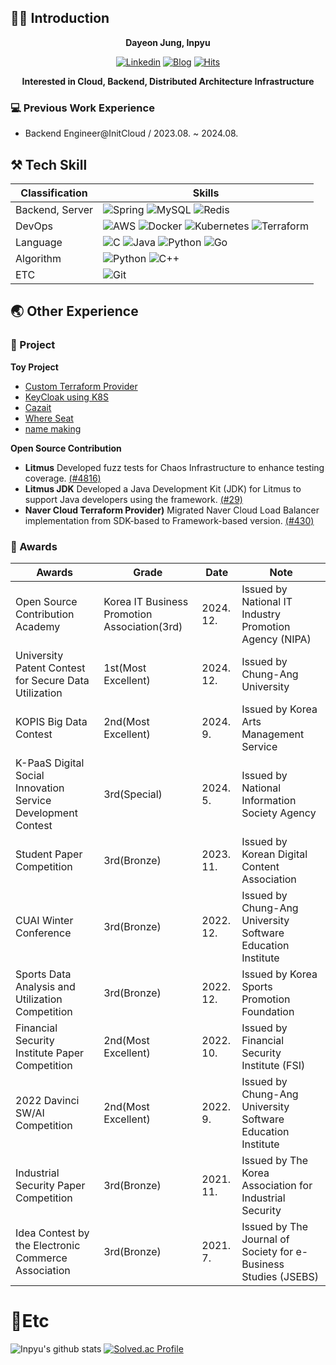 ## 🙋‍♂️ Introduction
<div align="center">
<b>Dayeon Jung, Inpyu</b>
  
[![Linkedin](https://img.shields.io/badge/-LinkedIn-blue?style=flat-square&logo=Linkedin&logoColor=white)](https://www.linkedin.com/in/dayeon-jung-19b219256/)
[![Blog](http://img.shields.io/badge/-Tech%20blog-black?style=flat-square&logo=blogger&logoColor=white)](https://inpyu.github.io/)
[![Hits](https://hits.seeyoufarm.com/api/count/incr/badge.svg?url=https%3A%2F%2Fgithub.com%2Finclue)](https://github.com/inpyu)

**Interested in Cloud, Backend, Distributed Architecture Infrastructure**

</div>

### 💻 Previous Work Experience
  - Backend Engineer@InitCloud / 2023.08. ~ 2024.08.

## ⚒ Tech Skill
|Classification|Skills|
|---|---|
|Backend, Server|![Spring](https://img.shields.io/badge/spring-%236DB33F.svg?style=for-the-badge&logo=spring&logoColor=white) ![MySQL](https://img.shields.io/badge/mysql-%2300f.svg?style=for-the-badge&logo=mysql&logoColor=white) 	![Redis](https://img.shields.io/badge/redis-%23DD0031.svg?style=for-the-badge&logo=redis&logoColor=white)|
|DevOps|![AWS](https://img.shields.io/badge/AWS-%23FF9900.svg?style=for-the-badge&logo=amazon-aws&logoColor=white) ![Docker](https://img.shields.io/badge/docker-%230db7ed.svg?style=for-the-badge&logo=docker&logoColor=white) ![Kubernetes](https://img.shields.io/badge/kubernetes-%23326ce5.svg?style=for-the-badge&logo=kubernetes&logoColor=white) ![Terraform](https://img.shields.io/badge/terraform-%235835CC.svg?style=for-the-badge&logo=terraform&logoColor=white)|
|Language|![C](https://img.shields.io/badge/c-%2300599C.svg?style=for-the-badge&logo=c&logoColor=white)  ![Java](https://img.shields.io/badge/java-%23ED8B00.svg?style=for-the-badge&logo=java&logoColor=white) ![Python](https://img.shields.io/badge/python-3670A0?style=for-the-badge&logo=python&logoColor=ffdd54) ![Go](https://img.shields.io/badge/go-%2300ADD8.svg?style=for-the-badge&logo=go&logoColor=white)|
|Algorithm|![Python](https://img.shields.io/badge/python-3670A0?style=for-the-badge&logo=python&logoColor=ffdd54) ![C++](https://img.shields.io/badge/c++-%2300599C.svg?style=for-the-badge&logo=c%2B%2B&logoColor=white)|
|ETC|![Git](https://img.shields.io/badge/git-%23F05033.svg?style=for-the-badge&logo=git&logoColor=white)|


## 🌏 Other Experience
### 📝 Project
**Toy Project**
 - [Custom Terraform Provider](https://github.com/inpyu/terraform-provider-inpyu-framework)
 - [KeyCloak using K8S](https://github.com/inpyu/keycloak-k8s)
 - [Cazait](https://github.com/CaZaIt/CaZaIt-Server)
 - [Where Seat](https://github.com/UMC-Hackathon-VTeam/WhereSeat_Back_Spring)
 - [name making](https://github.com/University-MakeUs-Challenge/3rd-hackathon-Team3)

**Open Source Contribution**
- **Litmus** Developed fuzz tests for Chaos Infrastructure to enhance testing coverage. [(#4816)](https://github.com/litmuschaos/litmus/pull/4816)
- **Litmus JDK** Developed a Java Development Kit (JDK) for Litmus to support Java developers using the framework. [(#29)](https://github.com/litmuschaos/litmus-java-sdk/pull/29)
- **Naver Cloud Terraform Provider)** Migrated Naver Cloud Load Balancer implementation from SDK-based to Framework-based version. [(#430)](https://github.com/NaverCloudPlatform/terraform-provider-ncloud/pull/430)

### 🏅 Awards
| Awards | Grade | Date | Note |
|---|---|---|---|
| Open Source Contribution Academy|Korea IT Business Promotion Association(3rd)| 2024. 12. | Issued by National IT Industry Promotion Agency (NIPA) |
| University Patent Contest for Secure Data Utilization |1st(Most Excellent)| 2024. 12. | Issued by Chung-Ang University |
| KOPIS Big Data Contest |2nd(Most Excellent)| 2024. 9. | Issued by Korea Arts Management Service |
| K-PaaS Digital Social Innovation Service Development Contest |3rd(Special)| 2024. 5. | Issued by National Information Society Agency |
| Student Paper Competition |3rd(Bronze)| 2023. 11. | Issued by Korean Digital Content Association |
| CUAI Winter Conference |3rd(Bronze)| 2022. 12. | Issued by Chung-Ang University Software Education Institute |
| Sports Data Analysis and Utilization Competition |3rd(Bronze)| 2022. 12. | Issued by Korea Sports Promotion Foundation |
| Financial Security Institute Paper Competition |2nd(Most Excellent)| 2022. 10. | Issued by Financial Security Institute (FSI) |
| 2022 Davinci SW/AI Competition |2nd(Most Excellent)| 2022. 9. | Issued by Chung-Ang University Software Education Institute |
| Industrial Security Paper Competition |3rd(Bronze)| 2021. 11. | Issued by The Korea Association for Industrial Security |
| Idea Contest by the Electronic Commerce Association |3rd(Bronze)| 2021. 7. | Issued by The Journal of Society for e-Business Studies (JSEBS) |

# 💭Etc

![Inpyu's github stats](https://github-readme-stats.vercel.app/api?username=inpyu&show_icons=true&tokyonight)
[![Solved.ac Profile](http://mazassumnida.wtf/api/generate_badge?boj=dayeon620)](https://solved.ac/dayeon620)
